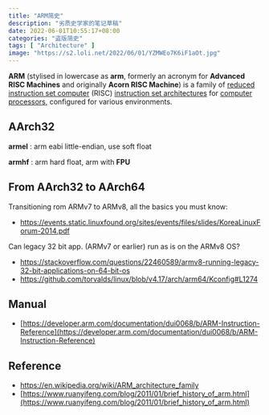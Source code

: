 ```yaml
---
title: "ARM简史"
description: "劣质史学家的笔记草稿"
date: 2022-06-01T10:55:17+08:00
categories: "盗版简史"
tags: [ "Architecture" ]
image: "https://s2.loli.net/2022/06/01/YZMWEo7K6iF1aOt.jpg"
---
```




**ARM** (stylised in lowercase as **arm**, formerly an acronym for **Advanced RISC Machines** and originally **Acorn RISC Machine**) is a family of [reduced instruction set computer](https://en.wikipedia.org/wiki/Reduced_instruction_set_computer) (RISC) [instruction set architectures](https://en.wikipedia.org/wiki/Instruction_set_architecture) for [computer processors](https://en.wikipedia.org/wiki/Central_processing_unit), configured for various environments.

## AArch32

**armel** : arm eabi little-endian, use soft float

**armhf** : arm hard float, arm with **FPU**

## From AArch32 to AArch64

Transitioning rom ARMv7 to ARMv8, all the basics you must know: 

- https://events.static.linuxfound.org/sites/events/files/slides/KoreaLinuxForum-2014.pdf

Can legacy 32 bit app. (ARMv7 or earlier) run as is on the ARMv8 OS?

- https://stackoverflow.com/questions/22460589/armv8-running-legacy-32-bit-applications-on-64-bit-os
- https://github.com/torvalds/linux/blob/v4.17/arch/arm64/Kconfig#L1274



## Manual

- [https://developer.arm.com/documentation/dui0068/b/ARM-Instruction-Reference](https://developer.arm.com/documentation/dui0068/b/ARM-Instruction-Reference)



## Reference

- https://en.wikipedia.org/wiki/ARM_architecture_family
- [https://www.ruanyifeng.com/blog/2011/01/brief_history_of_arm.html](https://www.ruanyifeng.com/blog/2011/01/brief_history_of_arm.html)

